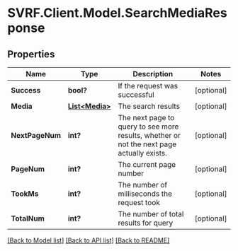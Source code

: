 # SVRF.Client.Model.SearchMediaResponse
## Properties

Name | Type | Description | Notes
------------ | ------------- | ------------- | -------------
**Success** | **bool?** | If the request was successful | [optional] 
**Media** | [**List&lt;Media&gt;**](Media.md) | The search results | [optional] 
**NextPageNum** | **int?** | The next page to query to see more results, whether or not the next page actually exists. | [optional] 
**PageNum** | **int?** | The current page number | [optional] 
**TookMs** | **int?** | The number of milliseconds the request took | [optional] 
**TotalNum** | **int?** | The number of total results for query | [optional] 

[[Back to Model list]](../README.md#documentation-for-models) [[Back to API list]](../README.md#documentation-for-api-endpoints) [[Back to README]](../README.md)

